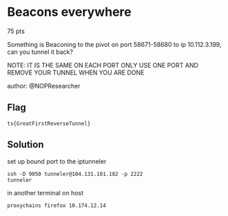 # Beacons everywhere
75 pts

Something is Beaconing to the pivot on port 58671-58680 to ip 10.112.3.199, can you tunnel it back?

NOTE: IT IS THE SAME ON EACH PORT ONLY USE ONE PORT AND REMOVE YOUR TUNNEL WHEN YOU ARE DONE

author: @NOPResearcher

## Flag
```
ts{GreatFirstReverseTunnel}
```

## Solution
set up bound port to the iptunneler
```
ssh -D 9050 tunneler@104.131.101.182 -p 2222
tunneler
```

in another terminal on host
```
proxychains firefox 10.174.12.14
```